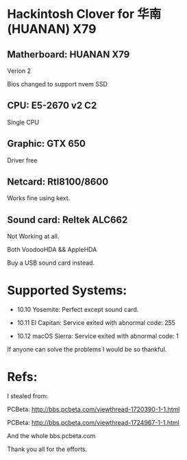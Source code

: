 # Hackintosh Clover for 华南(HUANAN) X79

## Matherboard: HUANAN X79

Verion 2

Bios changed to support nvem SSD

## CPU: E5-2670 v2 C2

Single CPU

## Graphic: GTX 650

Driver free

## Netcard: Rtl8100/8600

Works fine using kext.

## Sound card: Reltek ALC662

Not Working at all.

Both VoodooHDA && AppleHDA

Buy a USB sound card instead.

# Supported Systems:

- 10.10 Yosemite: Perfect except sound card.

- 10.11 El Capitan: Service exited with abnormal code: 255

- 10.12 macOS Sierra: Service exited with abnormal code: 1

If anyone can solve the problems I would be so thankful.

# Refs:

I stealed from:

PCBeta: http://bbs.pcbeta.com/viewthread-1720390-1-1.html

PCBeta: http://bbs.pcbeta.com/viewthread-1724967-1-1.html

And the whole bbs.pcbeta.com

Thank you all for the efforts.
